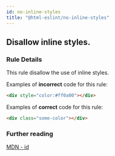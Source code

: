 ```yaml
---
id: no-inline-styles
title: "@html-eslint/no-inline-styles"
---
```


## Disallow inline styles.

### Rule Details

This rule disallow the use of inline styles.

Examples of **incorrect** code for this rule:

```html
<div style="color:#ff0a00"></div>
```

Examples of **correct** code for this rule:

```html
<div class="some-color"></div>
```

### Further reading

[MDN - id](https://developer.mozilla.org/en-US/docs/Web/HTML/Global_attributes/id)
